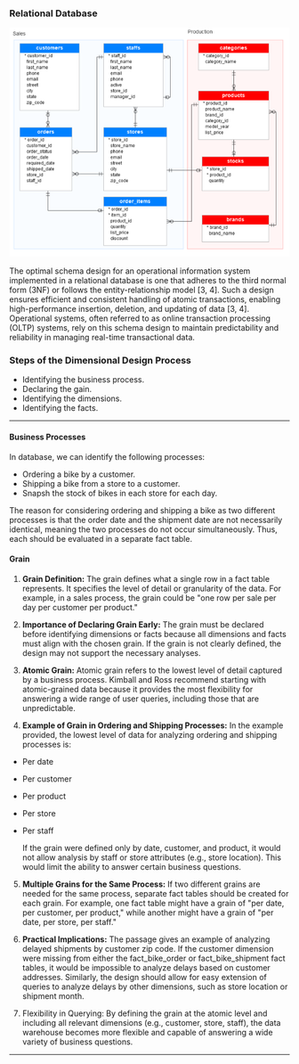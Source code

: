
### **Relational Database**

![Screenshot1.png](IMG/Screenshot1.png?raw=true)

The optimal schema design for an operational information system implemented in a relational database is one that adheres to the third normal form (3NF) or follows the entity-relationship model [3, 4]. Such a design ensures efficient and consistent handling of atomic transactions, enabling high-performance insertion, deletion, and updating of data [3, 4]. Operational systems, often referred to as online transaction processing (OLTP) systems, rely on this schema design to maintain predictability and reliability in managing real-time transactional data.

### **Steps of the Dimensional Design Process**

- Identifying the business process.
- Declaring the gain.
- Identifying the dimensions.
- Identifying the facts.
****
#### **Business Processes**
In database, we can identify the following processes:

- Ordering a bike by a customer.
- Shipping a bike from a store to a customer.
- Snapsh the stock of bikes in each store for each day.
  
The reason for considering ordering and shipping a bike as two different processes is that the order date and the shipment date are not necessarily identical, meaning the two processes do not occur simultaneously. Thus, each should be evaluated in a separate fact table.

#### **Grain**

1. **Grain Definition:**
The grain defines what a single row in a fact table represents. It specifies the level of detail or granularity of the data.
For example, in a sales process, the grain could be "one row per sale per day per customer per product."

2. **Importance of Declaring Grain Early:**
The grain must be declared before identifying dimensions or facts because all dimensions and facts must align with the chosen grain.
If the grain is not clearly defined, the design may not support the necessary analyses.

3. **Atomic Grain:**
Atomic grain refers to the lowest level of detail captured by a business process.
Kimball and Ross recommend starting with atomic-grained data because it provides the most flexibility for answering a wide range of user queries, including those that are unpredictable.

4. **Example of Grain in Ordering and Shipping Processes:**
In the example provided, the lowest level of data for analyzing ordering and shipping processes is:

 - Per date
 - Per customer
 - Per product
 - Per store
 - Per staff

   If the grain were defined only by date, customer, and product, it would not allow analysis by staff or store attributes (e.g., store 
   location). This would limit the ability to answer certain business questions.

5. **Multiple Grains for the Same Process:**
If two different grains are needed for the same process, separate fact tables should be created for each grain.
For example, one fact table might have a grain of "per date, per customer, per product," while another might have a grain of "per date, per store, per staff."

6. **Practical Implications:**
The passage gives an example of analyzing delayed shipments by customer zip code. If the customer dimension were missing from either the fact_bike_order or fact_bike_shipment fact tables, it would be impossible to analyze delays based on customer addresses.
Similarly, the design should allow for easy extension of queries to analyze delays by other dimensions, such as store location or shipment month.

7. Flexibility in Querying:
By defining the grain at the atomic level and including all relevant dimensions (e.g., customer, store, staff), the data warehouse becomes more flexible and capable of answering a wide variety of business questions.
****
